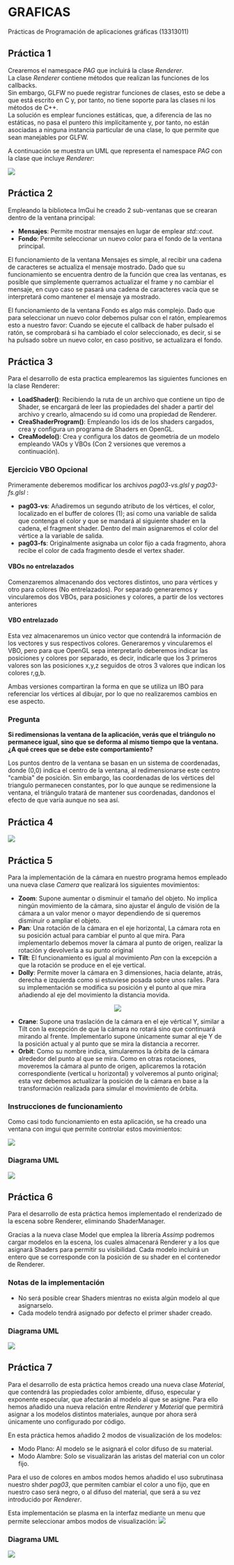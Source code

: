 # GRAFICAS
 Prácticas de Programación de aplicaciones gráficas (13313011)

## Práctica 1
Crearemos el namespace *PAG* que incluirá la clase *Renderer*. <br>
La clase *Renderer* contiene métodos que realizan las funciones de los callbacks. <br>
Sin embargo, GLFW no puede registrar funciones de clases, esto se debe a que está escrito en C y, por tanto, no tiene soporte para las clases ni los métodos de C++. <br>
La solución es emplear funciones estáticas, que, a diferencia de las no estáticas, no pasa el puntero *this* implícitamente y, por tanto, no están asociadas a ninguna instancia particular de una clase, lo que permite que sean manejables por GLFW. <br>

A continuación se muestra un UML que representa el namespace *PAG* con la clase que incluye *Renderer*: <br>

<img src="https://i.imgur.com/ELmKFPj.png">


## Práctica 2
Empleando la biblioteca ImGui he creado 2 sub-ventanas que se crearan dentro de la ventana principal:
    
- **Mensajes**: Permite mostrar mensajes en lugar de emplear *std::cout*.
- **Fondo**: Permite seleccionar un nuevo color para el fondo de la ventana principal.

El funcionamiento de la ventana Mensajes es simple, al recibir una cadena de caracteres se actualiza el mensaje mostrado. 
Dado que su funcionamiento se encuentra dentro de la función que crea las ventanas, es posible que simplemente querramos actualizar el frame y no cambiar el mensaje, en cuyo caso se pasará una cadena de caracteres vacía que se interpretará como mantener el mensaje ya mostrado.

El funcionamiento de la ventana Fondo es algo más complejo.
Dado que para seleccionar un nuevo color debemos pulsar con el ratón, emplearemos esto a nuestro favor: Cuando se ejecute el callback de haber pulsado el ratón, se comprobará si ha cambiado el color seleccionado, es decir,
si se ha pulsado sobre un nuevo color, en caso positivo, se actualizara el fondo.


## Práctica 3
Para el desarrollo de esta practica emplearemos las siguientes funciones en la clase Renderer:
 - **LoadShader()**: Recibiendo la ruta de un archivo que contiene un tipo de Shader, se encargará de leer las propiedades del shader a partir del archivo y crearlo, almacendo su id como una propiedad de Renderer.
 - **CreaShaderProgram()**: Empleando los ids de los shaders cargados, crea y configura un programa de Shaders en OpenGL.
 - **CreaModelo()**: Crea y configura los datos de geometría de un modelo empleando VAOs y VBOs (Con 2 versiones que veremos a continuación).

### Ejercicio VBO Opcional
Primeramente deberemos modificar los archivos *pag03-vs.glsl* y *pag03-fs.glsl* :
 - **pag03-vs**: Añadiremos un segundo atributo de los vértices, el color, localizado en el buffer de colores (1); 
así como una variable de salida que contenga el color y que se mandará al siguiente shader en la cadena, el fragment shader.
Dentro del main asignaremos el color del vértice a la variable de salida.
 - **pag03-fs**: Originalmente asignaba un color fijo a cada fragmento, ahora recibe el color de cada fragmento desde el vertex shader.

 
#### VBOs no entrelazados
Comenzaremos almacenando dos vectores distintos, uno para vértices y otro para colores (No entrelazados).
Por separado generaremos y vincularemos dos VBOs, para posiciones y colores, a partir de los vectores anteriores

#### VBO entrelazado
Esta vez almacenaremos un único vector que contendrá la información de los vectores y sus respectivos colores.
Generaremos y vincularemos el VBO, pero para que OpenGL sepa interpretarlo deberemos indicar las posiciones y colores por separado, es decir,
indicarle que los 3 primeros valores son las posiciones x,y,z seguidos de otros 3 valores que indican los colores r,g,b.

Ambas versiones compartiran la forma en que se utiliza un IBO para referenciar los vértices al dibujar, por lo que no realizaremos cambios en ese aspecto.


### Pregunta
**Si redimensionas la ventana de la aplicación, verás que el triángulo no permanece igual, sino que se deforma al mismo tiempo que la ventana. ¿A qué crees que se
debe este comportamiento?**

Los puntos dentro de la ventana se basan en un sistema de coordenadas, donde (0,0) indica el centro de la ventana, al redimensionarse este centro "cambia" de posición.
Sin embargo, las coordenadas de los vértices del triangulo permanecen constantes, por lo que aunque se redimensione la ventana, el triángulo tratará de mantener sus coordenadas, dandonos el efecto de que varía aunque no sea así.


## Práctica 4
<img src="https://i.imgur.com/h38xcu4.png">


## Práctica 5
Para la implementación de la cámara en nuestro programa hemos empleado una nueva clase *Camera* que realizará los siguientes movimientos:

- **Zoom**: Supone aumentar o disminuir el tamaño del objeto.
No implica ningún movimiento de la cámara, sino ajustar el ángulo de visión de la cámara a un valor menor o mayor dependiendo de si queremos disminuir o ampliar el objeto.
- **Pan**: Una rotación de la cámara en el eje horizontal, La cámara rota en su posición actual para cambiar el punto al que mira.
Para implementarlo debemos mover la cámara al punto de origen, realizar la rotación y devolverla a su punto original
- **Tilt**: El funcionamiento es igual al movimiento *Pan* con la excepción a que la rotación se produce en el eje vertical.
- **Dolly**: Permite mover la cámara en 3 dimensiones, hacia delante, atrás, derecha e izquierda como si estuviese posada sobre unos raíles.
Para su implementación se modifica su posición y el punto al que mira añadiendo al eje del movimiento la distancia movida.

<p align="center">
  <img src="https://dhscomtech.wordpress.com/wp-content/uploads/2012/02/tilt_pan_dolly.jpg">
</p>

- **Crane**: Supone una traslación de la cámara en el eje vértical Y, similar a Tilt con la excepción de que la cámara no rotará sino que continuará mirando al frente.
Implementarlo supone únicamente sumar al eje Y de la posición actual y al punto que se mira la distancia a recorrer.
- **Orbit**: Como su nombre indica, simularemos la órbita de la cámara alrededor del punto al que se mira.
Como en otras rotaciones, moveremos la cámara al punto de origen, aplicaremos la rotación correspondiente (vertical u horizontal) y volveremos al punto original; 
esta vez debemos actualizar la posición de la cámara en base a la transformación realizada para simular el movimiento de órbita.

### Instrucciones de funcionamiento
Como casi todo funcionamiento en esta aplicación, se ha creado una ventana con imgui que permite controlar estos movimientos:

<img src="https://i.imgur.com/J6PGli9.png">

### Diagrama UML
<img src="https://i.imgur.com/E9w16BT.png">


## Práctica 6
Para el desarrollo de esta práctica hemos implementado el renderizado de la escena sobre Renderer, eliminando ShaderManager.

Gracias a la nueva clase Model que emplea la librería *Assimp* podremos cargar modelos en la escena, los cuales almacenará Renderer y a los que asignará Shaders para permitir su visibilidad.
Cada modelo incluirá un entero que se corresponde con la posición de su shader en el contenedor de Renderer.

### Notas de la implementación
- No será posible crear Shaders mientras no exista algún modelo al que asignarselo.
- Cada modelo tendrá asignado por defecto el primer shader creado.

### Diagrama UML
<img src="https://i.imgur.com/moOKbzO.png">

## Práctica 7
Para el desarrollo de esta práctica hemos creado una nueva clase *Material*, que contendrá las propiedades color ambiente, difuso, especular y exponente especular, que afectarán al modelo al que se asigne.
Para ello hemos añadido una nueva relación entre *Renderer* y *Material* que permitirá asignar a los modelos distintos materiales, aunque por ahora será únicamente uno configurado por código.

En esta práctica hemos añadido 2 modos de visualización de los modelos:
- Modo Plano: Al modelo se le asignará el color difuso de su material.
- Modo Alambre: Solo se visualizarán las aristas del material con un color fijo.

Para el uso de colores en ambos modos hemos añadido el uso subrutinasa nuestro shder *pag03*, que permiten cambiar el color a uno fijo, que en nuestro caso será negro, o al difuso del material, que será a su vez introducido por *Renderer*.

Esta implementación se plasma en la interfaz mediante un menu que permite seleccionar ambos modos de visualización:
<img src="https://i.imgur.com/z9CGC6E.png">

### Diagrama UML
<img src="https://i.imgur.com/fGww66J.png">
